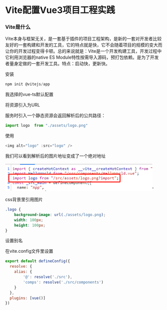 # Vite配置Vue3项目工程实践
### Vite是什么

Vite本身与框架无关，是一套基于插件的项目工程架构，是新的一套对开发者比较友好的一套构建和开发的工具，它的特点就是快，它不会随着项目的规模的变大而让你的开发过程变得卡顿。总的来说就是：Vite是一个开发构建工具，开发过程中它利用浏览器的native ES Module特性按需导入源码，预打包依赖。是为了开发者量身定做的一套开发工具。特点：启动快，更新快。

安装

```javascript
npm init @vitejs/app
```

我选择的vue-ts默认配置

将资源引入为URL

服务时引入一个静态资源会返回解析后的公共路径：

```javascript
import logo  from "./assets/logo.png"
```

使用

```javascript
<img alt="logo" :src="logo" />
```

 我们可以看到解析后的图片地址变成了一个绝对地址

 ![](./md/01.png)'

css背景里引用图片

```css
.logo {
    background-image: url(./assets/logo.png);
    width: 100px;
    height: 100px;
}
```

设置别名

在vite.config文件里设置

```javascript
export default defineConfig({
  resolve: {
    alias: {
        '@': resolve('./src'),
        'comps': resolve('./src/components')
    }
  },
  plugins: [vue()]
})
```

